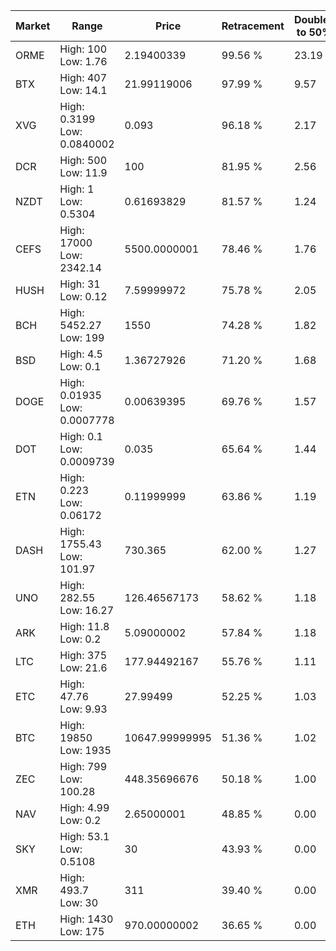 | Market | Range | Price| Retracement | Doubles to 50% |
| --- | --- | --- | --- | --- |
| ORME | High: 100<br />Low: 1.76 | 2.19400339 | 99.56 % | 23.19 |
| BTX | High: 407<br />Low: 14.1 | 21.99119006 | 97.99 % | 9.57 |
| XVG | High: 0.3199<br />Low: 0.0840002 | 0.093 | 96.18 % | 2.17 |
| DCR | High: 500<br />Low: 11.9 | 100 | 81.95 % | 2.56 |
| NZDT | High: 1<br />Low: 0.5304 | 0.61693829 | 81.57 % | 1.24 |
| CEFS | High: 17000<br />Low: 2342.14 | 5500.0000001 | 78.46 % | 1.76 |
| HUSH | High: 31<br />Low: 0.12 | 7.59999972 | 75.78 % | 2.05 |
| BCH | High: 5452.27<br />Low: 199 | 1550 | 74.28 % | 1.82 |
| BSD | High: 4.5<br />Low: 0.1 | 1.36727926 | 71.20 % | 1.68 |
| DOGE | High: 0.01935<br />Low: 0.0007778 | 0.00639395 | 69.76 % | 1.57 |
| DOT | High: 0.1<br />Low: 0.0009739 | 0.035 | 65.64 % | 1.44 |
| ETN | High: 0.223<br />Low: 0.06172 | 0.11999999 | 63.86 % | 1.19 |
| DASH | High: 1755.43<br />Low: 101.97 | 730.365 | 62.00 % | 1.27 |
| UNO | High: 282.55<br />Low: 16.27 | 126.46567173 | 58.62 % | 1.18 |
| ARK | High: 11.8<br />Low: 0.2 | 5.09000002 | 57.84 % | 1.18 |
| LTC | High: 375<br />Low: 21.6 | 177.94492167 | 55.76 % | 1.11 |
| ETC | High: 47.76<br />Low: 9.93 | 27.99499 | 52.25 % | 1.03 |
| BTC | High: 19850<br />Low: 1935 | 10647.99999995 | 51.36 % | 1.02 |
| ZEC | High: 799<br />Low: 100.28 | 448.35696676 | 50.18 % | 1.00 |
| NAV | High: 4.99<br />Low: 0.2 | 2.65000001 | 48.85 % | 0.00 |
| SKY | High: 53.1<br />Low: 0.5108 | 30 | 43.93 % | 0.00 |
| XMR | High: 493.7<br />Low: 30 | 311 | 39.40 % | 0.00 |
| ETH | High: 1430<br />Low: 175 | 970.00000002 | 36.65 % | 0.00 |
